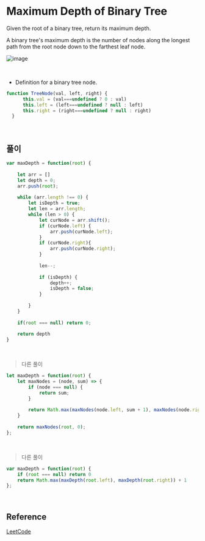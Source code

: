 # Maximum Depth of Binary Tree

Given the root of a binary tree, return its maximum depth.

A binary tree's maximum depth is the number of nodes along the longest path from the root node down to the farthest leaf node.


![image](https://user-images.githubusercontent.com/65898889/101691454-0e185f00-3ab2-11eb-9d7d-cbfb571315da.png)

<br>


  - Definition for a binary tree node.
```js
function TreeNode(val, left, right) {
      this.val = (val===undefined ? 0 : val)
      this.left = (left===undefined ? null : left)
      this.right = (right===undefined ? null : right)
  }
```
<br>

## 풀이
> 
```js
var maxDepth = function(root) {
    
    let arr = []
    let depth = 0;
    arr.push(root);
    
    while (arr.length !== 0) {
        let isDepth = true;
        let len = arr.length;
        while (len > 0) {
            let curNode = arr.shift();
            if (curNode.left) {
                arr.push(curNode.left);
            }
            if (curNode.right){
                arr.push(curNode.right);
            }
            
            len--;
            
            if (isDepth) {
                depth++;
                isDepth = false;
            }
            
        }
    }
    
    if(root === null) return 0;
    
    return depth
}
```

<br>

> 다른 풀이

```js
let maxDepth = function(root) {    
    let maxNodes = (node, sum) => {
        if (node === null) {
            return sum;
        }
        
        return Math.max(maxNodes(node.left, sum + 1), maxNodes(node.right, sum + 1));
    }
    
    return maxNodes(root, 0);
};
```

<br>

> 다른 풀이

```js
var maxDepth = function(root) {
    if (root === null) return 0
    return Math.max(maxDepth(root.left), maxDepth(root.right)) + 1
};
```

<br>

## Reference

[LeetCode](https://leetcode.com/problems/maximum-depth-of-binary-tree/)